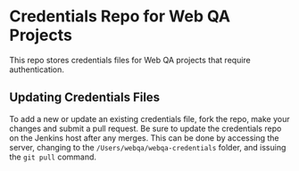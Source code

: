 Credentials Repo for Web QA Projects
====================

This repo stores credentials files for Web QA projects that require authentication.

Updating Credentials Files
--------------------------

To add a new or update an existing credentials file, fork the repo, make your changes and submit a pull request. Be sure to update the credentials repo on the Jenkins host after any merges. This can be done by accessing the server, changing to the ```/Users/webqa/webqa-credentials``` folder, and issuing the ```git pull``` command.
